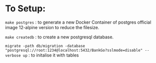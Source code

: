 # To Setup:
`make postgres` : to generate a new Docker Container of postgres official image 12-alpine version to reduce the filesize.

`make createdb` : to create a new postgresql database.

`migrate -path db/migration -database "postgresql://root:1234@localhost:5432/BankGo?sslmode=disable" --verbose up` : to initalise it with tables

<!-- # Database Schema
![db schema](assets/db%20schema.png)

# Go Image
[Postgres Official Docker Image](https://hub.docker.com/_/postgres)

`docker pull postgres:12-alpine`

`docker run --name some-postgres12 -p 5432:5432 -e POSTGRES_USER=root -e POSTGRES_PASSWORD=1234 -d postgres:12-alpine`

to see your running containers: 
`docker ps`


# Go-Lang Migrate
[Migrate repo](https://github.com/golang-migrate/migrate)

To install the CLI tool:

`brew install golang-migrate`

`mkdir -p db/migration`
`migrate create -ext sql -dir db/migration -seq init_schema`

2 files are generated as:

1. Upstream file is used to do changes to the schema. (1->2->3)
2. Downstream is used to revert the changes done to the schema by Upstream.(1<-2<-3)

`docker exec -it some-postgres12 /bin/sh`
`createdb --username=root --owner=root BankGO`

OR

`docker exec -it some-postgres12 createdb --username=root --owner=root BankGo`
`docker exec -it some-postgres12 psql -U root BankGo`


then create a Makefile.
`touch Makefile` -->